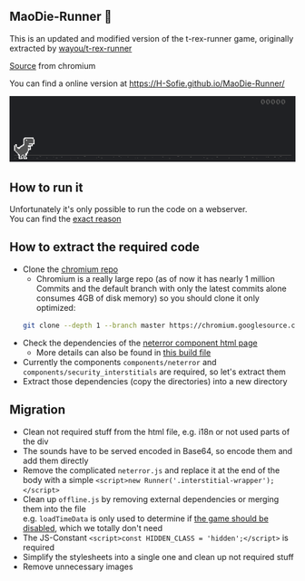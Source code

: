 ## MaoDie-Runner 🦖

This is an updated and modified version of the t-rex-runner game, originally extracted by [wayou/t-rex-runner](https://github.com/wayou/t-rex-runner)

[Source](https://cs.chromium.org/chromium/src/components/neterror/resources/offline.js) from chromium

You can find a online version at https://H-Sofie.github.io/MaoDie-Runner/

![Original demo dino](dino.gif)

## How to run it

Unfortunately it's only possible to run the code on a webserver.  
You can find the [exact reason](https://stackoverflow.com/questions/48753691/cannot-access-cssrules-from-local-css-file-in-chrome-64)

## How to extract the required code
* Clone the [chromium repo](https://chromium.googlesource.com/chromium/src)
  * Chromium is a really large repo (as of now it has nearly 1 million Commits and the default branch with only the latest commits alone consumes 4GB of disk memory) so you should clone it only optimized:
  ```bash
  git clone --depth 1 --branch master https://chromium.googlesource.com/chromium/src
  ```
* Check the dependencies of the [neterror component html page](https://source.chromium.org/chromium/chromium/src/+/master:components/neterror/resources/neterror.html)
  * More details can also be found in [this build file](https://source.chromium.org/chromium/chromium/src/+/master:components/neterror/resources/BUILD.gn)
* Currently the components ``components/neterror`` and ``components/security_interstitials`` are required, so let's extract them
* Extract those dependencies (copy the directories) into a new directory

## Migration
* Clean not required stuff from the html file, e.g. i18n or not used parts of the div
* The sounds have to be served encoded in Base64, so encode them and add them directly
* Remove the complicated ``neterror.js`` and replace it at the end of the body with a simple ``<script>new Runner('.interstitial-wrapper');</script>``
* Clean up ``offline.js`` by removing external dependencies or merging them into the file<br> e.g. ``loadTimeData`` is only used to determine if [the game should be disabled](https://source.chromium.org/chromium/chromium/src/+/c117d8c5553c5143dd8723575a5d6113e8169490:components/neterror/resources/offline.js;l=243-267), which we totally don't need
* The JS-Constant ``<script>const HIDDEN_CLASS = 'hidden';</script>`` is required
* Simplify the stylesheets into a single one and clean up not required stuff
* Remove unnecessary images
